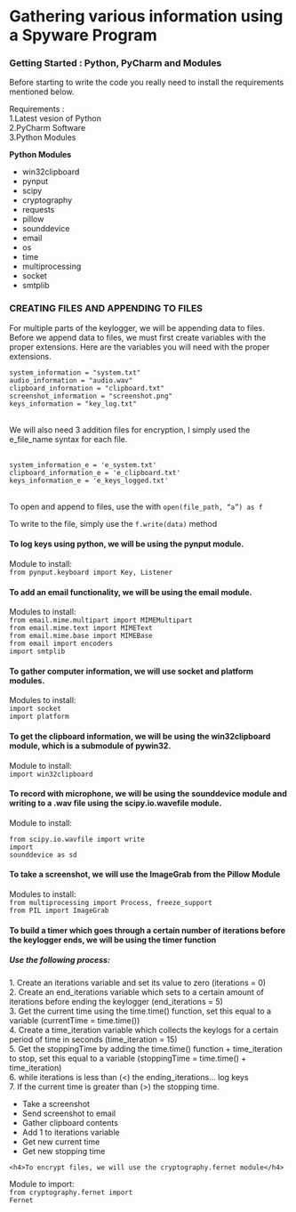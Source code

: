 # Gathering various information using a Spyware Program
<html>
<body>
    <h3><b>Getting Started : Python, PyCharm and Modules</h3></b> 

<p>Before starting to write the code you really need to install the requirements mentioned below.</p>

Requirements :<br>
     1.Latest vesion of Python<br>
     2.PyCharm Software<br>
     3.Python Modules

  <b>Python Modules</b><br>
    <ul>
        <li>win32clipboard</li>
        <li>pynput</li>
        <li>scipy</li>
        <li>cryptography</li>
        <li>requests</li>
        <li>pillow</li>
        <li>sounddevice</li>
        <li>email</li>
        <li>os</li>
        <li>time</li>
        <li>multiprocessing</li>
        <li>socket</li>
        <li>smtplib</li>
  </ul>
    <h3>CREATING FILES AND APPENDING TO FILES</h3>
<p>For multiple parts of the keylogger, we will be appending data to files. Before we append data to files,
we must first create variables with the proper extensions. Here are the variables you will need with the
    proper extensions.</p>
<code>system_information = "system.txt"</code><br>
<code>audio_information = "audio.wav"</code><br>
<code>clipboard_information = "clipboard.txt"</code><br>
<code>screenshot_information = "screenshot.png"</code><br>
    <code>keys_information = "key_log.txt"</code><br>
<br>
<p>We will also need 3 addition files for encryption, I simply used the e_file_name syntax for each file.</p>
<br>
    <code>system_information_e = 'e_system.txt'</code><br>
    <code>clipboard_information_e = 'e_clipboard.txt'</code><br>
    <code>keys_information_e = 'e_keys_logged.txt'</code><br>
<br>
    <p>To open and append to files, use the with <code>open(file_path, “a”) as f</code></p>
    <p>To write to the file, simply use the <code>f.write(data)</code> method</p>
    
<h4>To log keys using python, we will be using the pynput module.</h4>
Module to install:<br>
    <code>from pynput.keyboard import Key, Listener</code><br>
    
<h4>To add an email functionality, we will be using the email module.</h4>
Modules to install:<br>
    <code>from email.mime.multipart import MIMEMultipart</code><br>
    <code>from email.mime.text import MIMEText</code><br>
<code>from email.mime.base import MIMEBase</code><br>
<code>from email import encoders</code><br>
<code>import smtplib</code><br>

<h4>To gather computer information, we will use socket and platform modules.</h4>
Modules to install:<br>
<code>import socket</code><br>
<code>import platform</code>

<h4>To get the clipboard information, we will be using the win32clipboard module, which is a submodule of
pywin32.</h4>
Module to install:<br>
<code>import win32clipboard</code>

<h4>To record with microphone, we will be using the sounddevice module and writing to a .wav file using the
scipy.io.wavefile module.</h4>
Module to install:<br>

<code>from scipy.io.wavfile import write</code><br>
<code>import sounddevice as sd</code>

<h4>To take a screenshot, we will use the ImageGrab from the Pillow Module</h4>
Modules to install:<br>
<code>from multiprocessing import Process, freeze_support</code><br>
<code>from PIL import ImageGrab</code>
    
 <h4>To build a timer which goes through a certain number of iterations before the keylogger ends, we will be using the
     timer function</h4>
<h5>Use the following process:</h5>
1. Create an iterations variable and set its value to zero (iterations = 0)<br>
2. Create an end_iterations variable which sets to a certain amount of iterations before ending the
keylogger (end_iterations = 5)<br>
3. Get the current time using the time.time() function, set this equal to a variable (currentTime =
time.time())<br>
4. Create a time_iteration variable which collects the keylogs for a certain period of time in seconds
(time_iteration = 15)<br>
5. Get the stoppingTime by adding the time.time() function + time_iteration to stop, set this equal to a
variable (stoppingTime = time.time() + time_iteration)<br>
6. while iterations is less than (<) the ending_iterations… log keys<br>
7. If the current time is greater than (>) the stopping time.<br>
<ul>    
    <li>Take a screenshot</li>
    <li>Send screenshot to email</li>
    <li>Gather clipboard contents</li>
    <li>Add 1 to iterations variable</li>
    <li>Get new current time</li>
    <li>Get new stopping time</li>
</ul>

    <h4>To encrypt files, we will use the cryptography.fernet module</h4>
Module to import:<br>
    <code>from cryptography.fernet import Fernet</code>

  </body>
  </html>
